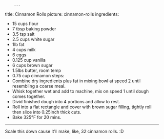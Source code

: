         ---
title: Cinnamon Rolls
picture: cinnamon-rolls
ingredients:
- 15 cups flour
- 7 tbsp baking powder
- 3.5 tsp salt
- 2.5 cups white sugar
- 1lb fat
- 4 cups milk
- 6 eggs
- 0.125 cup vanilla
- 6 cups brown sugar
- 1.5lbs butter, room temp
- 0.75 cup cinnamon
steps:
- Combine dry ingredients plus fat in mixing bowl at speed 2 until resembling a coarse meal.
- Whisk together wet and add to machine, mix on speed 1 until dough comes together.
- Divid finished dough into 4 portions and allow to rest.
- Roll into a flat rectangle and cover with brown sugar filling, tightly roll then slice into 0.25inch thick cuts. 
- Bake 325°F for 20 mins.
---

Scale this down cause it'll make, like, 32 cinnamon rolls. :D 